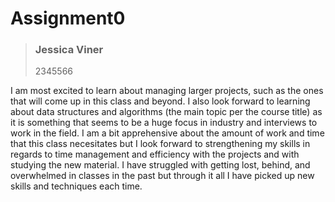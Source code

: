 # Assignment0

>### Jessica Viner
>
>2345566

 I am most excited to learn about managing larger projects, such as the ones that will come up in this class and beyond. I also look forward to learning about data structures and algorithms (the main topic per the course title) as it is something that seems to be a huge focus in industry and interviews to work in the field. I am a bit apprehensive about the amount of work and time that this class necesitates but I look forward to strengthening my skills in regards to time management and efficiency with the projects and with studying the new material. I have struggled with getting lost, behind, and overwhelmed in classes in the past but through it all I have picked up new skills and techniques each time.
 
 
